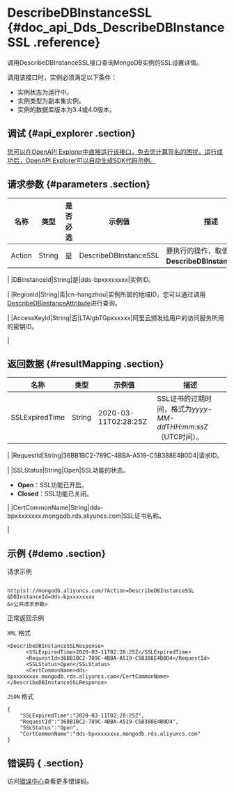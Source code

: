 # DescribeDBInstanceSSL {#doc_api_Dds_DescribeDBInstanceSSL .reference}

调用DescribeDBInstanceSSL接口查询MongoDB实例的SSL设置详情。

调用该接口时，实例必须满足以下条件：

-   实例状态为运行中。
-   实例类型为副本集实例。
-   实例的数据库版本为3.4或4.0版本。

## 调试 {#api_explorer .section}

[您可以在OpenAPI Explorer中直接运行该接口，免去您计算签名的困扰。运行成功后，OpenAPI Explorer可以自动生成SDK代码示例。](https://api.aliyun.com/#product=Dds&api=DescribeDBInstanceSSL&type=RPC&version=2015-12-01)

## 请求参数 {#parameters .section}

|名称|类型|是否必选|示例值|描述|
|--|--|----|---|--|
|Action|String|是|DescribeDBInstanceSSL|要执行的操作，取值： **DescribeDBInstanceSSL**。

 |
|DBInstanceId|String|是|dds-bpxxxxxxxx|实例ID。

 |
|RegionId|String|否|cn-hangzhou|实例所属的地域ID，您可以通过调用[DescribeDBInstanceAttribute](~~62010~~)进行查询。

 |
|AccessKeyId|String|否|LTAIgbTGpxxxxxx|阿里云颁发给用户的访问服务所用的密钥ID。

 |

## 返回数据 {#resultMapping .section}

|名称|类型|示例值|描述|
|--|--|---|--|
|SSLExpiredTime|String|2020-03-11T02:28:25Z|SSL证书的过期时间，格式为*yyyy-MM-dd*T*HH:mm:ss*Z（UTC时间）。

 |
|RequestId|String|36BB1BC2-789C-4BBA-A519-C5B388E4B0D4|请求ID。

 |
|SSLStatus|String|Open|SSL功能的状态。

 -   **Open**：SSL功能已开启。
-   **Closed**：SSL功能已关闭。

 |
|CertCommonName|String|dds-bpxxxxxxxx.mongodb.rds.aliyuncs.com|SSL证书名称。

 |

## 示例 {#demo .section}

请求示例

``` {#request_demo}

http(s)://mongodb.aliyuncs.com/?Action=DescribeDBInstanceSSL
&DBInstanceId=dds-bpxxxxxxxx
&<公共请求参数>

```

正常返回示例

`XML` 格式

``` {#xml_return_success_demo}
<DescribeDBInstanceSSLResponse>
	  <SSLExpiredTime>2020-03-11T02:28:25Z</SSLExpiredTime>
	  <RequestId>36BB1BC2-789C-4BBA-A519-C5B388E4B0D4</RequestId>
	  <SSLStatus>Open</SSLStatus>
	  <CertCommonName>dds-bpxxxxxxxx.mongodb.rds.aliyuncs.com</CertCommonName>
</DescribeDBInstanceSSLResponse>
```

`JSON` 格式

``` {#json_return_success_demo}
{
	"SSLExpiredTime":"2020-03-11T02:28:25Z",
	"RequestId":"36BB1BC2-789C-4BBA-A519-C5B388E4B0D4",
	"SSLStatus":"Open",
	"CertCommonName":"dds-bpxxxxxxxx.mongodb.rds.aliyuncs.com"
}
```

## 错误码 { .section}

访问[错误中心](https://error-center.aliyun.com/status/product/Dds)查看更多错误码。

